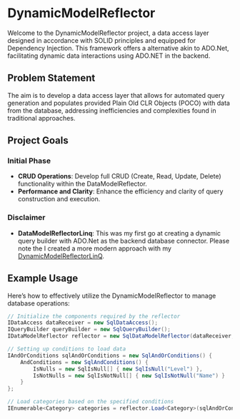 # DynamicModelReflector

Welcome to the DynamicModelReflector project, a data access layer designed in accordance with SOLID principles and equipped for Dependency Injection. This framework offers a alternative akin to ADO.Net, facilitating dynamic data interactions using ADO.NET in the backend.

## Problem Statement

The aim is to develop a data access layer that allows for automated query generation and populates provided Plain Old CLR Objects (POCO) with data from the database, addressing inefficiencies and complexities found in traditional approaches.

## Project Goals

### Initial Phase

- **CRUD Operations**: Develop full CRUD (Create, Read, Update, Delete) functionality within the DataModelReflector.
- **Performance and Clarity**: Enhance the efficiency and clarity of query construction and execution.

### Disclaimer

- **DataModelReflectorLinq**: This was my first go at creating a dynamic query builder with ADO.Net as the backend database connector. Please note the I created a more modern approach with my [DynamicModelReflectorLinQ](https://github.com/EricTReyneke/DynamicModelReflectorLinQ).

## Example Usage

Here’s how to effectively utilize the DynamicModelReflector to manage database operations:

```csharp
// Initialize the components required by the reflector
IDataAccess dataReceiver = new SqlDataAccess();
IQueryBuilder queryBuilder = new SqlQueryBuilder();
IDataModelReflector reflector = new SqlDataModelReflector(dataReceiver, queryBuilder);

// Setting up conditions to load data
IAndOrConditions sqlAndOrConditions = new SqlAndOrConditions() {
    AndConditions = new SqlAndConditions() {
        IsNulls = new SqlIsNull[] { new SqlIsNull("Level") },
        IsNotNulls = new SqlIsNotNull[] { new SqlIsNotNull("Name") }
    }
};

// Load categories based on the specified conditions
IEnumerable<Category> categories = reflector.Load<Category>(sqlAndOrConditions);

